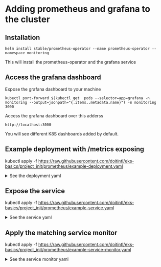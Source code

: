 # Adding prometheus and grafana to the cluster

## Installation 

```
helm install stable/prometheus-operator --name prometheus-operator --namespace monitoring
```

This will install the prometheus-operator and the grafana service

## Access the grafana dashboard

Expose the grafana dashboard to your machine
```
kubectl port-forward $(kubectl get  pods --selector=app=grafana -n  monitoring --output=jsonpath="{.items..metadata.name}") -n monitoring  3000
```

Access the grafana dashboard over this adderss
```
http://localhost:3000
```

You will see different K8S dashboards added by default.


## Example deployment with /metrics exposing

kubectl apply -f https://raw.githubusercontent.com/doitintl/eks-basics/project_init/prometheus/example-deployment.yaml


<details><summary>See the deployment yaml</summary>
<p>

```yaml
apiVersion: apps/v1beta1
kind: Deployment
metadata:
  name: twelve-clouds
spec:
  selector:
    matchLabels:
      app: twelve-clouds
  replicas: 1 
  template:
    metadata:
      labels:
        app: twelve-clouds 
    spec:
      containers:
      - name: twelve-clouds
        image: karthequian/prom:latest
        ports:
        - containerPort: 8080
```
</p>
</details>


## Expose the service

kubectl apply -f https://raw.githubusercontent.com/doitintl/eks-basics/project_init/prometheus/example-service.yaml

<details><summary>See the service yaml</summary>
<p>

```yaml
apiVersion: v1
kind: Service
metadata:
  name: twelve-clouds-service
  labels:
    app: twelve-clouds
spec:
  type: LoadBalancer
  ports:
  - name: http
    port: 80
    protocol: TCP
    targetPort: 8080
  selector:
    app: twelve-clouds
```
</p>
</details>

## Apply the matching service monitor 

kubectl apply -f https://raw.githubusercontent.com/doitintl/eks-basics/project_init/prometheus/example-service-monitor.yaml

<details><summary>See the service monitor yaml</summary>
<p>

```yaml
apiVersion: monitoring.coreos.com/v1
kind: ServiceMonitor
metadata:
  labels:
    app: prometheus-operator-twelve
    chart: prometheus-operator-6.4.3
    heritage: Tiller
    release: prometheus-operator
  name: prometheus-operator-twelve
  namespace: monitoring
spec:
  endpoints:
  - path: /metrics # REPLACE WITH THE ENDPOINT YOUR APP IS EXPOSING THE METRICS WITH
    port: http # REPLACE WITH THE NAMED PORT OF YOUR SERVICE
  namespaceSelector:
    matchNames:
    - default # REPLACE WITH THE NAMESPACE OF YOUR SERVICE
  selector:
    matchLabels:
      app: twelve-clouds
```
</p>
</details>